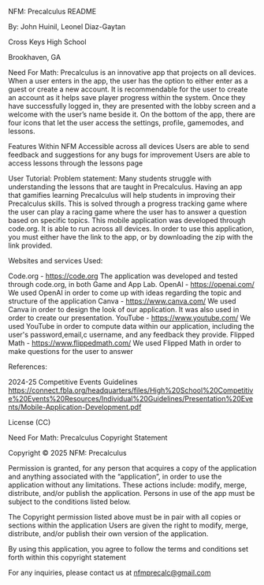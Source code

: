 NFM: Precalculus README


By: John Huinil, Leonel Diaz-Gaytan

Cross Keys High School

Brookhaven, GA


Need For Math: Precalculus is an innovative app that projects on all devices. When a user enters in the app, the user has the option to either enter as a guest or create a new account. It is recommendable for the user to create an account as it helps save player progress within the system. Once they have successfully logged in, they are presented with the lobby screen and a welcome with the user’s name beside it. On the bottom of the app, there are four icons that let the user access the settings, profile, gamemodes, and lessons. 


Features Within NFM
Accessible across all devices
Users are able to send feedback and suggestions for any bugs for improvement
Users are able to access lessons through the lessons page


User Tutorial:
Problem statement: Many students struggle with understanding the lessons that are taught in Precalculus. Having an app that gamifies learning Precalculus will help students in improving their Precalculus skills.
This is solved through a progress tracking game where the user can play a racing game where the user has to answer a question based on specific topics.
This mobile application was developed through code.org. It is able to run across all devices.
In order to use this application, you must either have the link to the app, or by downloading the zip with the link provided.




Websites and services Used: 

 Code.org - https://code.org
The application was developed and tested through code.org, in both Game and App Lab. 
 OpenAI - https://openai.com/
We used OpenAI in order to come up with ideas regarding the topic and structure of the application 
 Canva - https://www.canva.com/
We used Canva in order to design the look of our application. It was also used in order to create our presentation.
 YouTube - https://www.youtube.com/
We used YouTube in order to compute data within our application, including the user's password,email,c username, and any feedback they provide.
Flipped Math - https://www.flippedmath.com/
We used Flipped Math in order to make questions for the user to answer



References:
 

2024-25 Competitive Events Guidelines
https://connect.fbla.org/headquarters/files/High%20School%20Competitive%20Events%20Resources/Individual%20Guidelines/Presentation%20Events/Mobile-Application-Development.pdf

License (CC)

Need For Math: Precalculus Copyright Statement

Copyright © 2025 NFM: Precalculus


Permission is granted, for any person that acquires a copy of the application and anything associated with the “application”, in order to use the application without any limitations. These actions include: modify, merge, distribute, and/or publish the application. Persons in use of the app must be subject to the conditions listed below.



The Copyright permission listed above must be in pair with all copies or sections within the application
Users are given the right to modify, merge, distribute, and/or publish their own version of the application. 

By using this application,  you agree to follow the terms and conditions set forth within this copyright statement 


For any inquiries, please contact us at nfmprecalc@gmail.com 

